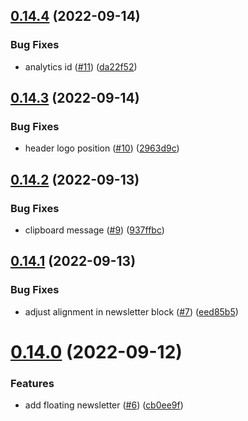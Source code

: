 ## [0.14.4](https://github.com/Dev-DigiFresh/Bluejay-Bikes/compare/v0.14.3...v0.14.4) (2022-09-14)


### Bug Fixes

* analytics id ([#11](https://github.com/Dev-DigiFresh/Bluejay-Bikes/issues/11)) ([da22f52](https://github.com/Dev-DigiFresh/Bluejay-Bikes/commit/da22f5272e788f411458b38e75731ab83e0351f1))



## [0.14.3](https://github.com/Dev-DigiFresh/Bluejay-Bikes/compare/v0.14.2...v0.14.3) (2022-09-14)


### Bug Fixes

* header logo position ([#10](https://github.com/Dev-DigiFresh/Bluejay-Bikes/issues/10)) ([2963d9c](https://github.com/Dev-DigiFresh/Bluejay-Bikes/commit/2963d9cfc9838b754825c406b5495d13051cf94a))



## [0.14.2](https://github.com/Dev-DigiFresh/Bluejay-Bikes/compare/v0.14.1...v0.14.2) (2022-09-13)


### Bug Fixes

* clipboard message ([#9](https://github.com/Dev-DigiFresh/Bluejay-Bikes/issues/9)) ([937ffbc](https://github.com/Dev-DigiFresh/Bluejay-Bikes/commit/937ffbca76292d368f65f5973d3d07e362006328))



## [0.14.1](https://github.com/Dev-DigiFresh/Bluejay-Bikes/compare/v0.14.0...v0.14.1) (2022-09-13)


### Bug Fixes

* adjust alignment in newsletter block ([#7](https://github.com/Dev-DigiFresh/Bluejay-Bikes/issues/7)) ([eed85b5](https://github.com/Dev-DigiFresh/Bluejay-Bikes/commit/eed85b50a7e468406148f9183a20b488b84e7fb3))



# [0.14.0](https://github.com/Dev-DigiFresh/Bluejay-Bikes/compare/v0.13.0...v0.14.0) (2022-09-12)


### Features

* add floating newsletter ([#6](https://github.com/Dev-DigiFresh/Bluejay-Bikes/issues/6)) ([cb0ee9f](https://github.com/Dev-DigiFresh/Bluejay-Bikes/commit/cb0ee9fbbf5b7309d6ff85cc19ea25e3139ac7e9))



